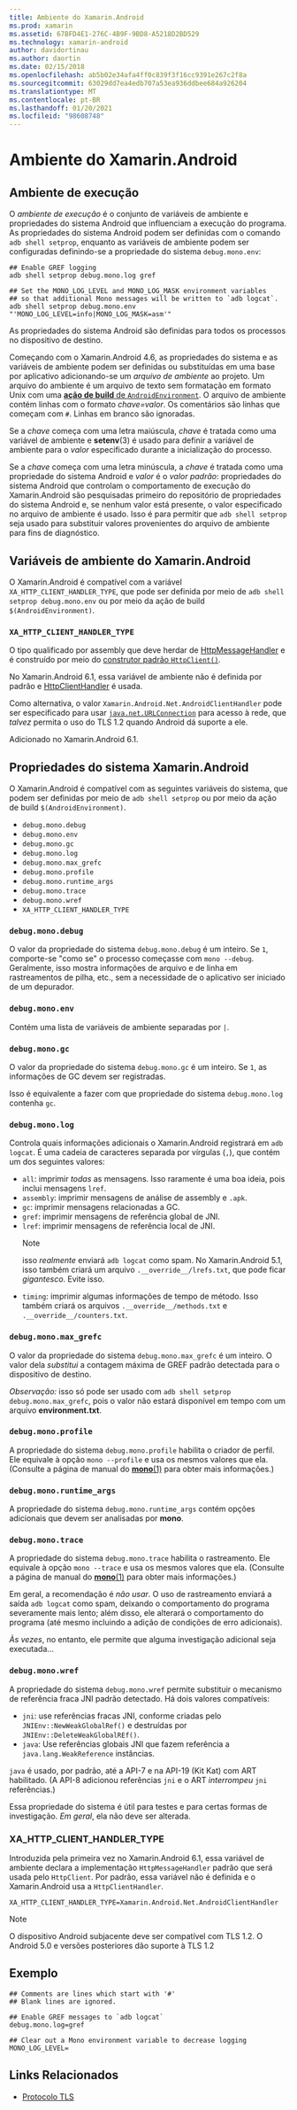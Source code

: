 ```yaml
---
title: Ambiente do Xamarin.Android
ms.prod: xamarin
ms.assetid: 67BFD4E1-276C-4B9F-9BD8-A5218D2BD529
ms.technology: xamarin-android
author: davidortinau
ms.author: daortin
ms.date: 02/15/2018
ms.openlocfilehash: ab5b02e34afa4ff0c839f3f16cc9391e267c2f8a
ms.sourcegitcommit: 63029dd7ea4edb707a53ea936ddbee684a926204
ms.translationtype: MT
ms.contentlocale: pt-BR
ms.lasthandoff: 01/20/2021
ms.locfileid: "98608748"
---
```

# <a name="xamarinandroid-environment"></a>Ambiente do Xamarin.Android

## <a name="execution-environment"></a>Ambiente de execução

O *ambiente de execução* é o conjunto de variáveis de ambiente e propriedades do sistema Android que influenciam a execução do programa. As propriedades do sistema Android podem ser definidas com o comando `adb shell setprop`, enquanto as variáveis de ambiente podem ser configuradas definindo-se a propriedade do sistema `debug.mono.env`:

```shell
## Enable GREF logging
adb shell setprop debug.mono.log gref

## Set the MONO_LOG_LEVEL and MONO_LOG_MASK environment variables
## so that additional Mono messages will be written to `adb logcat`.
adb shell setprop debug.mono.env "'MONO_LOG_LEVEL=info|MONO_LOG_MASK=asm'"
```

As propriedades do sistema Android são definidas para todos os processos no dispositivo de destino.

Começando com o Xamarin.Android 4.6, as propriedades do sistema e as variáveis de ambiente podem ser definidas ou substituídas em uma base por aplicativo adicionando-se um *arquivo de ambiente* ao projeto. Um arquivo do ambiente é um arquivo de texto sem formatação em formato Unix com uma [**ação de build** de `AndroidEnvironment`](~/android/deploy-test/building-apps/build-process.md).
O arquivo de ambiente contém linhas com o formato *chave=valor*.
Os comentários são linhas que começam com `#`. Linhas em branco são ignoradas.

Se a *chave* começa com uma letra maiúscula, *chave* é tratada como uma variável de ambiente e **setenv**(3) é usado para definir a variável de ambiente para o *valor* especificado durante a inicialização do processo.

Se a *chave* começa com uma letra minúscula, a *chave* é tratada como uma propriedade do sistema Android e *valor* é o *valor padrão*: propriedades do sistema Android que controlam o comportamento de execução do Xamarin.Android são pesquisadas primeiro do repositório de propriedades do sistema Android e, se nenhum valor está presente, o valor especificado no arquivo de ambiente é usado. Isso é para permitir que `adb shell setprop` seja usado para substituir valores provenientes do arquivo de ambiente para fins de diagnóstico.

## <a name="xamarinandroid-environment-variables"></a>Variáveis de ambiente do Xamarin.Android

O Xamarin.Android é compatível com a variável `XA_HTTP_CLIENT_HANDLER_TYPE`, que pode ser definida por meio de `adb shell setprop debug.mono.env` ou por meio da ação de build `$(AndroidEnvironment)`.

### `XA_HTTP_CLIENT_HANDLER_TYPE`

O tipo qualificado por assembly que deve herdar de [HttpMessageHandler](/dotnet/api/system.net.http.httpmessagehandler?view=xamarinandroid-7.1) e é construído por meio do [construtor padrão `HttpClient()`](/dotnet/api/system.net.http.httpclient.-ctor?view=xamarinandroid-7.1#System_Net_Http_HttpClient__ctor).

No Xamarin.Android 6.1, essa variável de ambiente não é definida por padrão e [HttpClientHandler](/dotnet/api/system.net.http.httpclienthandler?view=xamarinandroid-7.1) é usada.

Como alternativa, o valor `Xamarin.Android.Net.AndroidClientHandler` pode ser especificado para usar [`java.net.URLConnection`](xref:Java.Net.URLConnection)
para acesso à rede, que *talvez* permita o uso do TLS 1.2 quando Android dá suporte a ele.

Adicionado no Xamarin.Android 6.1.

## <a name="xamarinandroid-system-properties"></a>Propriedades do sistema Xamarin.Android

O Xamarin.Android é compatível com as seguintes variáveis do sistema, que podem ser definidas por meio de `adb shell setprop` ou por meio da ação de build `$(AndroidEnvironment)`.

- `debug.mono.debug`
- `debug.mono.env`
- `debug.mono.gc`
- `debug.mono.log`
- `debug.mono.max_grefc`
- `debug.mono.profile`
- `debug.mono.runtime_args`
- `debug.mono.trace`
- `debug.mono.wref`
- `XA_HTTP_CLIENT_HANDLER_TYPE`

### `debug.mono.debug`

O valor da propriedade do sistema `debug.mono.debug` é um inteiro. Se `1`, comporte-se "como se" o processo começasse com `mono --debug`.
Geralmente, isso mostra informações de arquivo e de linha em rastreamentos de pilha, etc., sem a necessidade de o aplicativo ser iniciado de um depurador.

### `debug.mono.env`

Contém uma lista de variáveis de ambiente separadas por `|`.

### `debug.mono.gc`

O valor da propriedade do sistema `debug.mono.gc` é um inteiro.
Se `1`, as informações de GC devem ser registradas.

Isso é equivalente a fazer com que propriedade do sistema `debug.mono.log` contenha `gc`.

### `debug.mono.log`

Controla quais informações adicionais o Xamarin.Android registrará em `adb logcat`.
É uma cadeia de caracteres separada por vírgulas (`,`), que contém um dos seguintes valores:

- `all`: imprimir *todas* as mensagens. Isso raramente é uma boa ideia, pois inclui mensagens `lref`.
- `assembly`: imprimir mensagens de análise de assembly e `.apk`.
- `gc`: imprimir mensagens relacionadas a GC.
- `gref`: imprimir mensagens de referência global de JNI.
- `lref`: imprimir mensagens de referência local de JNI.
  > [!NOTE]
  > isso *realmente* enviará `adb logcat` como spam.
  > No Xamarin.Android 5.1, isso também criará um arquivo `.__override__/lrefs.txt`, que pode ficar *gigantesco*.
  > Evite isso.
- `timing`: imprimir algumas informações de tempo de método. Isso também criará os arquivos `.__override__/methods.txt` e `.__override__/counters.txt`.

### `debug.mono.max_grefc`

O valor da propriedade do sistema `debug.mono.max_grefc` é um inteiro.
O valor dela *substitui* a contagem máxima de GREF padrão detectada para o dispositivo de destino.

*Observação:* isso só pode ser usado com `adb shell setprop
debug.mono.max_grefc`, pois o valor não estará disponível em tempo com um arquivo **environment.txt**.

### `debug.mono.profile`

A propriedade do sistema `debug.mono.profile` habilita o criador de perfil.
Ele equivale à opção `mono --profile` e usa os mesmos valores que ela. (Consulte a página de manual do [**mono**(1)](http://docs.go-mono.com/?link=man%3amono(1)) para obter mais informações.)

### `debug.mono.runtime_args`

A propriedade do sistema `debug.mono.runtime_args` contém opções adicionais que devem ser analisadas por **mono**.

### `debug.mono.trace`

A propriedade do sistema `debug.mono.trace` habilita o rastreamento.
Ele equivale à opção `mono --trace` e usa os mesmos valores que ela. (Consulte a página de manual do [**mono**(1)](http://docs.go-mono.com/?link=man%3amono(1)) para obter mais informações.)

Em geral, a recomendação é *não usar*. O uso de rastreamento enviará a saída `adb logcat` como spam, deixando o comportamento do programa severamente mais lento; além disso, ele alterará o comportamento do programa (até mesmo incluindo a adição de condições de erro adicionais).

*Às vezes*, no entanto, ele permite que alguma investigação adicional seja executada...

### `debug.mono.wref`

A propriedade do sistema `debug.mono.wref` permite substituir o mecanismo de referência fraca JNI padrão detectado. Há dois valores compatíveis:

- `jni`: use referências fracas JNI, conforme criadas pelo `JNIEnv::NewWeakGlobalRef()` e destruídas por `JNIEnv::DeleteWeakGlobalREf()`.
- `java`: Use referências globais JNI que fazem referência a `java.lang.WeakReference` instâncias.

`java` é usado, por padrão, até a API-7 e na API-19 (Kit Kat) com ART habilitado. (A API-8 adicionou referências `jni` e o ART *interrompeu* `jni` referências.)

Essa propriedade do sistema é útil para testes e para certas formas de investigação.
*Em geral*, ela não deve ser alterada.

### <a name="xa_http_client_handler_type"></a>XA\_HTTP\_CLIENT\_HANDLER\_TYPE

Introduzida pela primeira vez no Xamarin.Android 6.1, essa variável de ambiente declara a implementação `HttpMessageHandler` padrão que será usada pelo `HttpClient`. Por padrão, essa variável não é definida e o Xamarin.Android usa a `HttpClientHandler`.

```shell
XA_HTTP_CLIENT_HANDLER_TYPE=Xamarin.Android.Net.AndroidClientHandler
```

> [!NOTE]
> O dispositivo Android subjacente deve ser compatível com TLS 1.2.
O Android 5.0 e versões posteriores dão suporte à TLS 1.2

## <a name="example"></a>Exemplo

```shell
## Comments are lines which start with '#'
## Blank lines are ignored.

## Enable GREF messages to `adb logcat`
debug.mono.log=gref

## Clear out a Mono environment variable to decrease logging
MONO_LOG_LEVEL=
```

## <a name="related-links"></a>Links Relacionados

- [Protocolo TLS](~/cross-platform/app-fundamentals/transport-layer-security.md)
